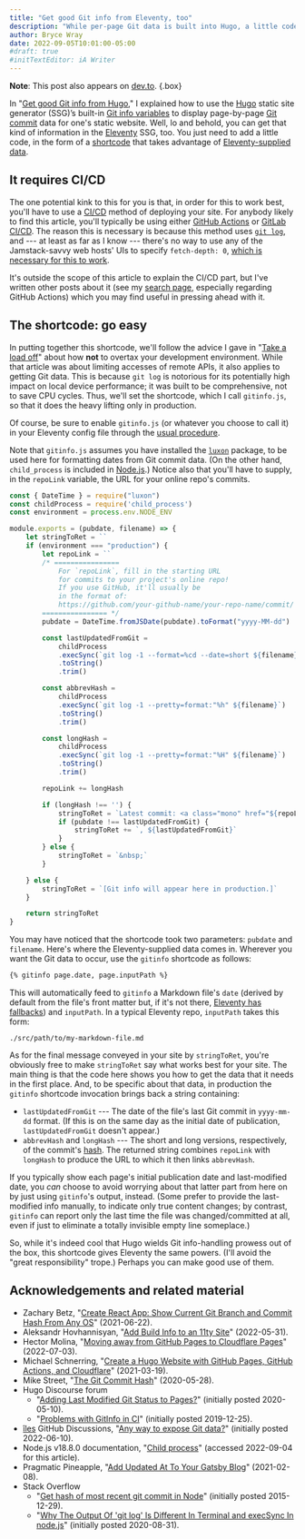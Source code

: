 ```yaml
---
title: "Get good Git info from Eleventy, too"
description: "While per-page Git data is built into Hugo, a little code can bring it to Eleventy, as well."
author: Bryce Wray
date: 2022-09-05T10:01:00-05:00
#draft: true
#initTextEditor: iA Writer
---
```


**Note**: This post also appears on [dev.to](https://dev.to/brycewray/get-good-git-info-from-eleventy-too-30in).
{.box}

In "[Get good Git info from Hugo](/posts/2022/06/get-good-git-info-hugo/)," I explained how to use the [Hugo](https://gohugo.io) static site generator (SSG)’s built-in [Git info variables](https://gohugo.io/variables/git) to display page-by-page [Git commit](https://git-scm.com/docs/git-commit) data for one's static website. Well, lo and behold, you can get that kind of information in the [Eleventy](https://11ty.dev) SSG, too. You just need to add a little code, in the form of a [shortcode](https://www.11ty.dev/docs/shortcodes/) that takes advantage of [Eleventy-supplied data](https://www.11ty.dev/docs/data-eleventy-supplied/).

## It requires CI/CD

The one potential kink to this for you is that, in order for this to work best, you'll have to use a [CI/CD](https://www.infoworld.com/article/3271126/what-is-cicd-continuous-integration-and-continuous-delivery-explained.html) method of deploying your site. For anybody likely to find this article, you'll typically be using either [GitHub Actions](https://github.com/features/actions) or [GitLab CI/CD](https://docs.gitlab.com/ee/ci/). The reason this is necessary is because this method uses [`git log`](https://git-scm.com/docs/git-log), and --- at least as far as I know --- there's no way to use any of the Jamstack-savvy web hosts' UIs to specify `fetch-depth: 0`, [which is necessary for this to work](https://discourse.gohugo.io/t/problems-with-gitinfo-in-ci/22480).

It's outside the scope of this article to explain the CI/CD part, but I've written other posts about it (see my [search page](/search/), especially regarding GitHub Actions) which you may find useful in pressing ahead with it.

## The shortcode: go easy

In putting together this shortcode, we'll follow the advice I gave in "[Take a load off](/posts/2022/09/take-load-off/)" about how **not** to overtax your development environment. While that article was about limiting accesses of remote APIs, it also applies to getting Git data. This is because `git log` is notorious for its potentially high impact on local device performance; it was built to be comprehensive, not to save CPU cycles. Thus, we'll set the shortcode, which I call `gitinfo.js`, so that it does the heavy lifting only in production.

Of course, be sure to enable `gitinfo.js` (or whatever you choose to call it) in your Eleventy config file through the [usual procedure](https://www.11ty.dev/docs/shortcodes/).

Note that `gitinfo.js` assumes you have installed the [`luxon`](https://github.com/moment/luxon) package, to be used here for formatting dates from Git commit data. (On the other hand, `child_process` is included in [Node.js](https://nodejs.org).) Notice also that you'll have to supply, in the `repoLink` variable, the URL for your online repo's commits.

```js
const { DateTime } = require("luxon")
const childProcess = require('child_process')
const environment = process.env.NODE_ENV

module.exports = (pubdate, filename) => {
	let stringToRet = ``
	if (environment === "production") {
		let repoLink = ``
		/* ================
			For `repoLink`, fill in the starting URL
			for commits to your project's online repo!
			If you use GitHub, it'll usually be
			in the format of:
			https://github.com/your-github-name/your-repo-name/commit/
		================ */
		pubdate = DateTime.fromJSDate(pubdate).toFormat("yyyy-MM-dd")

		const lastUpdatedFromGit =
			childProcess
			.execSync(`git log -1 --format=%cd --date=short ${filename}`)
			.toString()
			.trim()

		const abbrevHash =
			childProcess
			.execSync(`git log -1 --pretty=format:"%h" ${filename}`)
			.toString()
			.trim()

		const longHash =
			childProcess
			.execSync(`git log -1 --pretty=format:"%H" ${filename}`)
			.toString()
			.trim()

		repoLink += longHash

		if (longHash !== '') {
			stringToRet = `Latest commit: <a class="mono" href="${repoLink}" rel="noopener">${abbrevHash}</a>`
			if (pubdate !== lastUpdatedFromGit) {
				stringToRet += `, ${lastUpdatedFromGit}`
			}
		} else {
			stringToRet = `&nbsp;`
		}

	} else {
		stringToRet = `[Git info will appear here in production.]`
	}

	return stringToRet
}
```

You may have noticed that the shortcode took two parameters: `pubdate` and `filename`. Here's where the Eleventy-supplied data comes in. Wherever you want the Git data to occur, use the `gitinfo` shortcode as follows:

```md
{% gitinfo page.date, page.inputPath %}
```

This will automatically feed to `gitinfo` a Markdown file's `date` (derived by default from the file's front matter but, if it's not there, [Eleventy has fallbacks](https://www.11ty.dev/docs/dates/)) and `inputPath`. In a typical Eleventy repo, `inputPath` takes this form:

```plaintext
./src/path/to/my-markdown-file.md
```

As for the final message conveyed in your site by `stringToRet`, you're obviously free to make `stringToRet` say what works best for your site. The main thing is that the code here shows you how to get the data that it needs in the first place. And, to be specific about that data, in production the `gitinfo` shortcode invocation brings back a string containing:

- `lastUpdatedFromGit` --- The date of the file's last Git commit in `yyyy-mm-dd` format. (If this is on the same day as the initial date of publication, `lastUpdatedFromGit` doesn't appear.)
- `abbrevHash` and `longHash` --- The short and long versions, respectively, of the commit's [hash](https://www.mikestreety.co.uk/blog/the-git-commit-hash/). The returned string combines `repoLink` with `longHash` to produce the URL to which it then links `abbrevHash`.

If you typically show each page's initial publication date and last-modified date, you *can* choose to avoid worrying about that latter part from here on by just using `gitinfo`'s output, instead. (Some prefer to provide the last-modified info manually, to indicate only true content changes; by contrast, `gitinfo` can report only the last time the file was changed/committed at all, even if just to eliminate a totally invisible empty line someplace.)

So, while it's indeed cool that Hugo wields Git info-handling prowess out of the box, this shortcode gives Eleventy the same powers. (I'll avoid the "great responsibility" trope.) Perhaps you can make good use of them.

## Acknowledgements and related material

- Zachary Betz, "[Create React App: Show Current Git Branch and Commit Hash From Any OS](https://zwbetz.com/create-react-app-show-current-git-branch-and-commit-hash-from-any-os/)" (<span class="nobrk">2021-06-22</span>).
- Aleksandr Hovhannisyan, "[Add Build Info to an 11ty Site](https://www.aleksandrhovhannisyan.com/blog/eleventy-build-info/)" (<span class="nobrk">2022-05-31</span>).
- Hector Molina, "[Moving away from GitHub Pages to Cloudflare Pages](https://hmolina.dev/p/moving-away-from-github-pages-to-cloudflare-pages/)" (<span class="nobrk">2022-07-03</span>).
- Michael Schnerring, "[Create a Hugo Website with GitHub Pages, GitHub Actions, and Cloudflare](https://schnerring.net/blog/create-a-hugo-website-with-github-pages-github-actions-and-cloudflare/)" (<span class="nobrk">2021-03-19</span>).
- Mike Street, "[The Git Commit Hash](https://www.mikestreety.co.uk/blog/the-git-commit-hash/)" (<span class="nobrk">2020-05-28</span>).
- Hugo Discourse forum
	- "[Adding Last Modified Git Status to Pages?](https://discourse.gohugo.io/t/adding-last-modified-git-status-to-pages/25402)" (initially posted <span class="nobrk">2020-05-10</span>).
	- "[Problems with GitInfo in CI](https://discourse.gohugo.io/t/problems-with-gitinfo-in-ci/22480)" (initially posted <span class="nobrk">2019-12-25</span>).
- [îles](https://iles.pages.dev/) GitHub Discussions, "[Any way to expose Git data?](https://github.com/ElMassimo/iles/discussions/132)" (initially posted <span class="nobrk">2022-06-10</span>).
- Node.js v18.8.0 documentation, "[Child process](https://nodejs.org/api/child_process.html)" (accessed <span class="nobrk">2022-09-04</span> for this article).
- Pragmatic Pineapple, "[Add Updated At To Your Gatsby Blog](https://pragmaticpineapple.com/add-updated-at-to-your-gatsby-blog/)" (<span class="nobrk">2021-02-08</span>).
- Stack Overflow
	- "[Get hash of most recent git commit in Node](https://stackoverflow.com/questions/34518389/get-hash-of-most-recent-git-commit-in-node/)" (initially posted <span class="nobrk">2015-12-29</span>).
	- "[Why The Output Of 'git log' Is Different In Terminal and execSync In node.js](https://stackoverflow.com/questions/63673227/why-the-output-of-git-log-is-different-in-terminal-and-execsync-in-node-js)" (initially posted <span class="nobrk">2020-08-31</span>).
